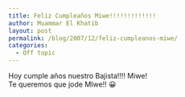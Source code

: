 ```yaml
---
title: Feliz Cumpleaños Miwe!!!!!!!!!!!!!
author: Muammar El Khatib
layout: post
permalink: /blog/2007/12/feliz-cumpleanos-miwe/
categories:
  - Off topic
---
```

Hoy cumple años nuestro Bajista!!!! Miwe!  
Te queremos que jode MIwe!! 😀